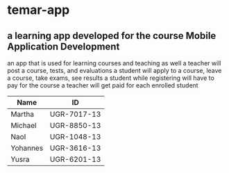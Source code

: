 # temar-app
## a learning app developed for the course Mobile Application Development
an app that is used for learning courses and teaching as well
a teacher will post a course, tests, and evaluations
a student will apply to a course, leave a course, take exams, see results
a student while registering will have to pay for the course
a teacher will get paid for each enrolled student

|Name|ID|
|----|--|
|Martha|UGR-7017-13|
|Michael|UGR-8850-13|
|Naol|UGR-1048-13|
|Yohannes|UGR-3616-13|
|Yusra|UGR-6201-13|
